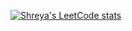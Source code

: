 
[![Shreya's LeetCode stats](https://leetcode-stats-six.vercel.app/api?username=ShreyaDhir)](https://github.com/KnlnKS/leetcode-stats)

<!--
**siri-blog/siri-blog** is a ✨ _special_ ✨ repository because its `README.md` (this file) appears on your GitHub profile.

Here are some ideas to get you started:

- 🔭 I’m currently working on ...
- 🌱 I’m currently learning ...
- 👯 I’m looking to collaborate on ...
- 🤔 I’m looking for help with ...
- 💬 Ask me about ...
- 📫 How to reach me: ...
- 😄 Pronouns: ...
- ⚡ Fun fact: ...
-->
